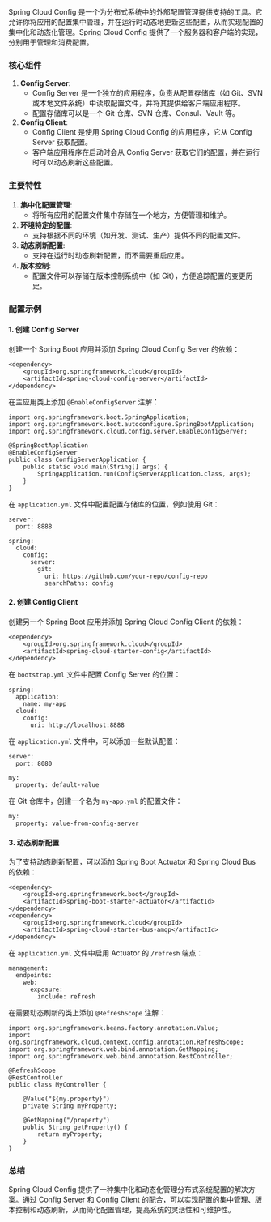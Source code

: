 Spring Cloud Config 是一个为分布式系统中的外部配置管理提供支持的工具。它允许你将应用的配置集中管理，并在运行时动态地更新这些配置，从而实现配置的集中化和动态化管理。Spring Cloud Config 提供了一个服务器和客户端的实现，分别用于管理和消费配置。
### 核心组件

1. **Config Server**:
   - Config Server 是一个独立的应用程序，负责从配置存储库（如 Git、SVN 或本地文件系统）中读取配置文件，并将其提供给客户端应用程序。
   - 配置存储库可以是一个 Git 仓库、SVN 仓库、Consul、Vault 等。
2. **Config Client**:
   - Config Client 是使用 Spring Cloud Config 的应用程序，它从 Config Server 获取配置。
   - 客户端应用程序在启动时会从 Config Server 获取它们的配置，并在运行时可以动态刷新这些配置。
### 主要特性

1. **集中化配置管理**:
   - 将所有应用的配置文件集中存储在一个地方，方便管理和维护。
2. **环境特定的配置**:
   - 支持根据不同的环境（如开发、测试、生产）提供不同的配置文件。
3. **动态刷新配置**:
   - 支持在运行时动态刷新配置，而不需要重启应用。
4. **版本控制**:
   - 配置文件可以存储在版本控制系统中（如 Git），方便追踪配置的变更历史。
### 配置示例
#### 1. 创建 Config Server
创建一个 Spring Boot 应用并添加 Spring Cloud Config Server 的依赖：
```
<dependency>
    <groupId>org.springframework.cloud</groupId>
    <artifactId>spring-cloud-config-server</artifactId>
</dependency>
```
在主应用类上添加 `@EnableConfigServer` 注解：
```
import org.springframework.boot.SpringApplication;
import org.springframework.boot.autoconfigure.SpringBootApplication;
import org.springframework.cloud.config.server.EnableConfigServer;

@SpringBootApplication
@EnableConfigServer
public class ConfigServerApplication {
    public static void main(String[] args) {
        SpringApplication.run(ConfigServerApplication.class, args);
    }
}
```
在 `application.yml` 文件中配置配置存储库的位置，例如使用 Git：
```
server:
  port: 8888

spring:
  cloud:
    config:
      server:
        git:
          uri: https://github.com/your-repo/config-repo
          searchPaths: config
```
#### 2. 创建 Config Client
创建另一个 Spring Boot 应用并添加 Spring Cloud Config Client 的依赖：
```
<dependency>
    <groupId>org.springframework.cloud</groupId>
    <artifactId>spring-cloud-starter-config</artifactId>
</dependency>
```
在 `bootstrap.yml` 文件中配置 Config Server 的位置：
```
spring:
  application:
    name: my-app
  cloud:
    config:
      uri: http://localhost:8888
```
在 `application.yml` 文件中，可以添加一些默认配置：
```
server:
  port: 8080

my:
  property: default-value
```
在 Git 仓库中，创建一个名为 `my-app.yml` 的配置文件：
```
my:
  property: value-from-config-server
```
#### 3. 动态刷新配置
为了支持动态刷新配置，可以添加 Spring Boot Actuator 和 Spring Cloud Bus 的依赖：
```
<dependency>
    <groupId>org.springframework.boot</groupId>
    <artifactId>spring-boot-starter-actuator</artifactId>
</dependency>
<dependency>
    <groupId>org.springframework.cloud</groupId>
    <artifactId>spring-cloud-starter-bus-amqp</artifactId>
</dependency>
```
在 `application.yml` 文件中启用 Actuator 的 `/refresh` 端点：
```
management:
  endpoints:
    web:
      exposure:
        include: refresh
```
在需要动态刷新的类上添加 `@RefreshScope` 注解：
```
import org.springframework.beans.factory.annotation.Value;
import org.springframework.cloud.context.config.annotation.RefreshScope;
import org.springframework.web.bind.annotation.GetMapping;
import org.springframework.web.bind.annotation.RestController;

@RefreshScope
@RestController
public class MyController {

    @Value("${my.property}")
    private String myProperty;

    @GetMapping("/property")
    public String getProperty() {
        return myProperty;
    }
}
```
### 总结
Spring Cloud Config 提供了一种集中化和动态化管理分布式系统配置的解决方案。通过 Config Server 和 Config Client 的配合，可以实现配置的集中管理、版本控制和动态刷新，从而简化配置管理，提高系统的灵活性和可维护性。
